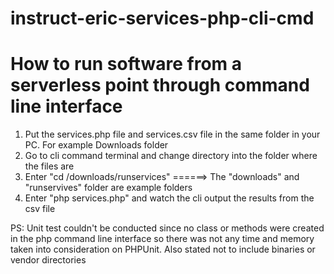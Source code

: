 # instruct-eric-services-php-cli-cmd
# How to run software from a serverless point through command line interface

1. Put the services.php file and services.csv file in the same folder in your PC. For example Downloads folder
2. Go to cli command terminal and change directory into the folder where the files are
3. Enter "cd /downloads/runservices"  ======> The "downloads" and "runservives" folder are example folders
4. Enter "php services.php" and watch the cli output the results from the csv file

PS: Unit test couldn't be conducted since no class or methods were created in the php command line interface so there was not
any time and memory taken into consideration on PHPUnit. Also stated not to include binaries or vendor directories
